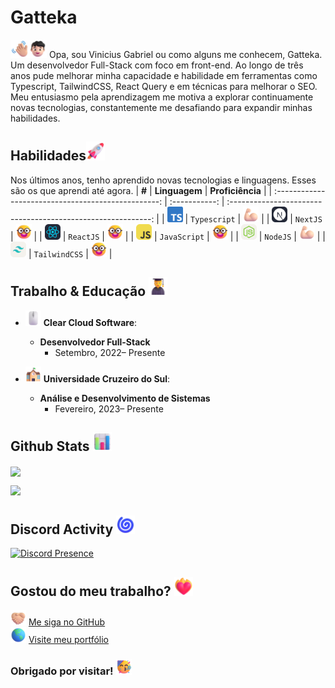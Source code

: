 # Gatteka 

 <img src="assets/images/Waving Hand Medium-Light Skin Tone.png" width="29px"><img src="assets/images/Boy Light Skin Tone.png" width="29px"> Opa, sou Vinicius Gabriel ou como alguns me conhecem, Gatteka. Um desenvolvedor Full-Stack com foco em front-end. Ao longo de três anos pude melhorar minha capacidade e habilidade em ferramentas como Typescript, TailwindCSS, React Query e em técnicas para melhorar o SEO. Meu entusiasmo pela aprendizagem me motiva a explorar continuamente novas tecnologias, constantemente me desafiando para expandir minhas habilidades.



## Habilidades<img src="assets/images/Rocket.png" alt="Rocket" width="30" height="30" />

Nos últimos anos, tenho aprendido novas tecnologias e linguagens. Esses são os que aprendi até agora.
|                        **#**                        | **Linguagem** |                       **Proficiência**                       |
| :-------------------------------------------------: | :-----------: | :----------------------------------------------------------: |
| <img src="assets/icons/Typescript.svg" width="25">  | `Typescript`  | <img src="assets/images/Flexed Biceps Light Skin Tone.png" width="25"> |
|   <img src="assets/icons/NextJS.svg" width="25">    |   `NextJS`    |      <img src="assets/images/Nerd Face.png" width="25">      |
|    <img src="assets/icons/React.svg" width="25">    |   `ReactJS`   |      <img src="assets/images/Nerd Face.png" width="25">      |
| <img src="assets/icons/Javascript.svg" width="25">  | `JavaScript`  |      <img src="assets/images/Nerd Face.png" width="25">      |
|   <img src="assets/icons/NodeJS.svg" width="25">    |   `NodeJS`    | <img src="assets/images/Flexed Biceps Light Skin Tone.png" width="25"> |
| <img src="assets/icons/TailwindCSS.svg" width="25"> | `TailwindCSS` |      <img src="assets/images/Nerd Face.png" width="25">      |



## Trabalho & Educação <img src="assets/images/Student.png" width="30">

- <img src="assets/images/Computer Mouse.png" width="25"> **Clear Cloud Software**:
  
  - ****Desenvolvedor Full-Stack****
    - Setembro, 2022– Presente
  
- <img src="assets/images/School.png" width="25"> **Universidade Cruzeiro do Sul**:
  
  - **Análise e Desenvolvimento de Sistemas**
    - Fevereiro, 2023– Presente
  
  

## Github Stats <img src="assets/images/Bar Chart.png" width="30">

<nobr><img align="center" src="https://github-readme-stats.vercel.app/api?username=Gattekaa&show_icons=true&line_height=27&count_private=true&title_color=43ffaf&text_color=e5f7ef&icon_color=43ffaf&bg_color=262a33&hide_border=true" />
</nobr>

<p><img src="https://github-readme-streak-stats.herokuapp.com?user=Gattekaa&hide_border=true&background=262A33&ring=43FFAF&fire=43FFAF&currStreakNum=E5F7EF&sideLabels=E5F7EF&dates=526777&currStreakLabel=E5F7EF&sideNums=43FFAF" /></p>

## Discord Activity <img src="assets/images/Cyclone.png" width="30">

[![Discord Presence](https://lanyard.cnrad.dev/api/379746413942407189?bg=262a33)](https://discord.com/users/430616499674284033)

## Gostou do meu trabalho? <img src="assets/images/Heart on Fire.png" width="30">

<img src="assets/images/Folded Hands Light Skin Tone.png" width="25"/>&nbsp;[Me siga no GitHub](https://github.com/Gattekaa)<br/>
<img src="assets/images/Globe Showing Americas.png" width="25"/>&nbsp;[Visite meu portfólio](https://www.viniciusgabriel.tech/)<br/>

### Obrigado por visitar!&nbsp;<img src="assets/images/Partying Face.png" width="25">